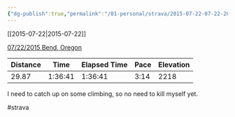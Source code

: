 ```yaml
---
{"dg-publish":true,"permalink":"/01-personal/strava/2015-07-22-07-22-2015-bend-oregon/"}
---
```



[[2015-07-22\|2015-07-22]]

[07/22/2015 Bend, Oregon](https://www.strava.com/activities/352048556)

| Distance | Time    | Elapsed Time | Pace | Elevation |
| -------- | ------- | ------------ | ---- | --------- |
| 29.87    | 1:36:41 | 1:36:41      | 3:14 | 2218      |


I need to catch up on some climbing, so no need to kill myself yet.

#strava
